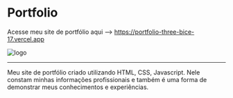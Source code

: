 # Portfolio
Acesse meu site de portfólio aqui --> https://portfolio-three-bice-17.vercel.app

![logo](https://github.com/DanielTomazi/Portfolio/blob/main/Minha%20logo.png)
********
Meu site de portfólio criado utilizando HTML, CSS, Javascript. Nele constam minhas informações profissionais e também é uma forma de demonstrar meus conhecimentos e experiências.
